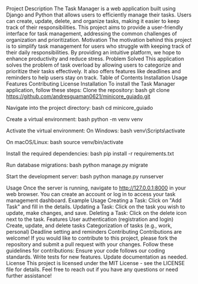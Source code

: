 Project Description
The Task Manager is a web application built using Django and Python that allows users to efficiently manage their tasks. Users can create, update, delete, and organize tasks, making it easier to keep track of their responsibilities. This project aims to provide a user-friendly interface for task management, addressing the common challenges of organization and prioritization.
Motivation
The motivation behind this project is to simplify task management for users who struggle with keeping track of their daily responsibilities. By providing an intuitive platform, we hope to enhance productivity and reduce stress.
Problem Solved
This application solves the problem of task overload by allowing users to categorize and prioritize their tasks effectively. It also offers features like deadlines and reminders to help users stay on track.
Table of Contents
Installation
Usage
Features
Contributing
License
Installation
To install the Task Manager application, follow these steps:
Clone the repository:
bash
git clone https://github.com/andresguaman0621/minicore_guiado.git

Navigate into the project directory:
bash
cd minicore_guiado

Create a virtual environment:
bash
python -m venv venv

Activate the virtual environment:
On Windows:
bash
venv\Scripts\activate

On macOS/Linux:
bash
source venv/bin/activate

Install the required dependencies:
bash
pip install -r requirements.txt

Run database migrations:
bash
python manage.py migrate

Start the development server:
bash
python manage.py runserver

Usage
Once the server is running, navigate to http://127.0.0.1:8000 in your web browser. You can create an account or log in to access your task management dashboard.
Example Usage
Creating a Task: Click on "Add Task" and fill in the details.
Updating a Task: Click on the task you wish to update, make changes, and save.
Deleting a Task: Click on the delete icon next to the task.
Features
User authentication (registration and login)
Create, update, and delete tasks
Categorization of tasks (e.g., work, personal)
Deadline setting and reminders
Contributing
Contributions are welcome! If you would like to contribute to this project, please fork the repository and submit a pull request with your changes. Follow these guidelines for contributions:
Ensure your code follows our coding standards.
Write tests for new features.
Update documentation as needed.
License
This project is licensed under the MIT License - see the LICENSE file for details. Feel free to reach out if you have any questions or need further assistance!
